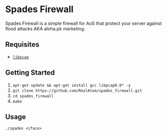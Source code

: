 # Spades Firewall
Spades Firewall is a simple firewall for AoS that protect your server against flood attacks AKA aloha.pk marketing.

Requisites
-------------------------------
- [`libpcap`](https://github.com/the-tcpdump-group/libpcap)

## Getting Started
1. ```apt-get update && apt-get install gcc libpcap0.8* -y```
2. ```git clone https://github.com/RealAtom/spades_firewall.git```
3. ```cd spades_firewall```
4. ```make```

## Usage
```./spades <iface>```
